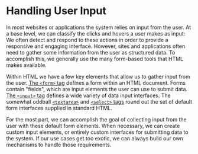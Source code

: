 # Handling User Input

In most websites or applications the system relies on input from the user. At a base level, we can classify the clicks and hovers a user makes as input: We often detect and respond to these actions in order to provide a responsive and engaging interface. However, sites and applications often need to gather some information from the user as structured data. To accomplish this, we generally use the many form-based tools that HTML makes available.

Within HTML we have a few key elements that allow us to gather input from the user. [The `<form>` tag](https://developer.mozilla.org/en-US/docs/Web/HTML/Element/form) defines a form within an HTML document. Forms contain "fields", which are input elements the user can use to submit data.  [The `<input>` tag](https://developer.mozilla.org/en-US/docs/Web/HTML/Element/input) defines a wide variety of data input interfaces. The somewhat oddball [`<textarea>`](https://developer.mozilla.org/en-US/docs/Web/HTML/Element/textarea) and [`<select>` tags](https://developer.mozilla.org/en-US/docs/Web/HTML/Element/select) round out the set of default form interfaces supplied in standard HTML.

For the most part, we can accomplish the goal of collecting input from the user with these default form elements. When necessary, we can create custom input elements, or entirely custom interfaces for submitting data to the system. If our use cases get too exotic, we can always build our own mechanisms to handle those requirements. 